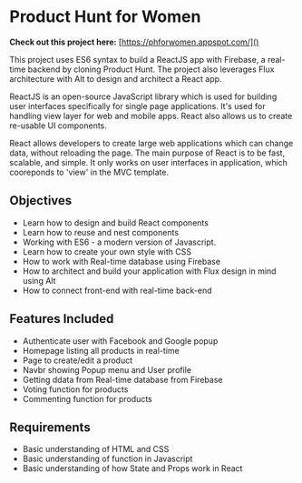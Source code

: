 # Product Hunt for Women

**Check out this project here:** [https://phforwomen.appspot.com/]()

This project uses ES6 syntax to build a ReactJS app with Firebase, a real-time backend by cloning Product Hunt. The project also leverages Flux architecture with Alt to design and architect a React app.

ReactJS is an open-source JavaScript library which is used for building user interfaces specifically for single page applications. It's used for handling view layer for web and mobile apps. React also allows us to create re-usable UI components.

React allows developers to create large web applications which can change data, without reloading the page. The main purpose of React is to be fast, scalable, and simple. It only works on user interfaces in application, which cooreponds to 'view' in the MVC template.

## Objectives
* Learn how to design and build React components
* Learn how to reuse and nest components
* Working with ES6 - a modern version of Javascript.
* Learn how to create your own style with CSS
* How to work with Real-time database using Firebase 
* How to architect and build your application with Flux design in mind using Alt
* How to connect front-end with real-time back-end

## Features Included
* Authenticate user with Facebook and Google popup
* Homepage listing all products in real-time
* Page to create/edit a product
* Navbr showing Popup menu and User profile
* Getting ddata from Real-time database from Firebase
* Voting function for products
* Commenting function for products

## Requirements
* Basic understanding of HTML and CSS
* Basic understanding of function in Javascript
* Basic understanding of how State and Props work in React